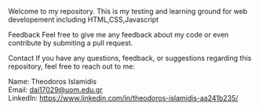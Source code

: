 Welcome to my repository. This is my testing and learning ground for web developement including HTML,CSS,Javascript

Feedback
Feel free to give me any feedback about my code or even contribute by submiting a pull request.

Contact
If you have any questions, feedback, or suggestions regarding this repository, feel free to reach out to me:

Name: Theodoros Islamidis<br>
Email: dai17029@uom.edu.gr<br>
LinkedIn: https://www.linkedin.com/in/theodoros-islamidis-aa241b235/
